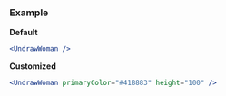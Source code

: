 ### Example

**Default**
```jsx
<UndrawWoman />
```

**Customized**
```jsx
<UndrawWoman primaryColor="#41B883" height="100" />
```
